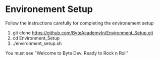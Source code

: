 # Environement Setup 

Follow the instructions carefully for completing the environement setup 

1. git clone https://github.com/ByteAcademyIn/Environment_Setup.git
2. cd Environment_Setup
3. ./environment_setup.sh

You must see "Welcome to Byte Dev. Ready to Rock n Roll"
